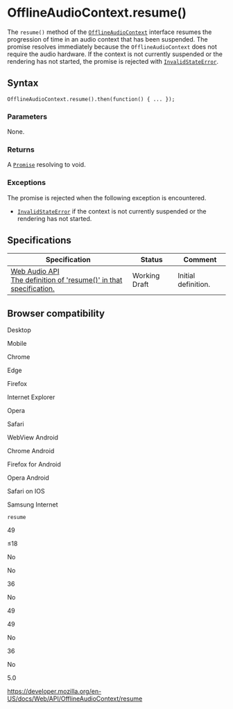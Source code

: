 # OfflineAudioContext.resume()

The `resume()` method of the [`OfflineAudioContext`](../offlineaudiocontext) interface resumes the progression of time in an audio context that has been suspended. The promise resolves immediately because the `OfflineAudioContext` does not require the audio hardware. If the context is not currently suspended or the rendering has not started, the promise is rejected with [`InvalidStateError`](../domexception#exception-invalidstateerror).

## Syntax

    OfflineAudioContext.resume().then(function() { ... });

### Parameters

None.

### Returns

A [`Promise`](https://developer.mozilla.org/en-US/docs/Web/JavaScript/Reference/Global_Objects/Promise) resolving to void.

### Exceptions

The promise is rejected when the following exception is encountered.

- [`InvalidStateError`](../domexception#exception-invalidstateerror) if the context is not currently suspended or the rendering has not started.

## Specifications

<table><thead><tr class="header"><th>Specification</th><th>Status</th><th>Comment</th></tr></thead><tbody><tr class="odd"><td><a href="https://webaudio.github.io/web-audio-api/#dom-offlineaudiocontext-resume">Web Audio API<br />
<span class="small">The definition of 'resume()' in that specification.</span></a></td><td><span class="spec-wd">Working Draft</span></td><td>Initial definition.</td></tr></tbody></table>

## Browser compatibility

Desktop

Mobile

Chrome

Edge

Firefox

Internet Explorer

Opera

Safari

WebView Android

Chrome Android

Firefox for Android

Opera Android

Safari on IOS

Samsung Internet

`resume`

49

≤18

No

No

36

No

49

49

No

36

No

5.0

<a href="https://developer.mozilla.org/en-US/docs/Web/API/OfflineAudioContext/resume" class="_attribution-link">https://developer.mozilla.org/en-US/docs/Web/API/OfflineAudioContext/resume</a>
